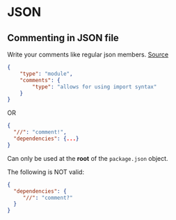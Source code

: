 # JSON

## Commenting in JSON file

Write your comments like regular json members. 
[Source](https://stackoverflow.com/questions/14221579/how-do-i-add-comments-to-package-json-for-npm-install)
```json
{
    "type": "module",
    "comments": {
        "type": "allows for using import syntax"
    }
}
```

OR

```json
{ 
  "//": "comment!", 
  "dependencies": {...}
} 
```
Can only be used at the **root** of the `package.json` object.

The following is NOT valid:
```json
{ 
  "dependencies": { 
     "//": "comment?" 
  }
}
```